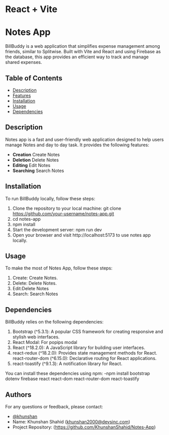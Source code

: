# React + Vite

# Notes App

BillBuddy is a web application that simplifies expense management among friends, similar to Splitwise. Built with Vite and React and using Firebase as the database, this app provides an efficient way to track and manage shared expenses.

## Table of Contents

- [Description](#description)
- [Features](#features)
- [Installation](#installation)
- [Usage](#usage)
- [Dependencies](#dependencies)

## Description

Notes app is a fast and user-friendly web application designed to help users manage Notes and day to day task. It provides the following features:

- **Creation** Create Notes
- **Deletion** Delete Notes
- **Editing** Edit Notes
- **Searching** Search Notes
  

## Installation

To run BillBuddy locally, follow these steps:

1. Clone the repository to your local machine:
   git clone https://github.com/your-username/notes-app.git
2. cd notes-app
3. npm install
5. Start the development server: npm run dev
6. Open your browser and visit http://localhost:5173 to use notes app locally.

## Usage
To make the most of Notes App, follow these steps:

1. Create: Create Notes.
2. Delete: Delete Notes.
3. Edit:Delete Notes
4. Search: Search Notes

## Dependencies
BillBuddy relies on the following dependencies:

1. Bootstrap (^5.3.1): A popular CSS framework for creating responsive and stylish web interfaces.
2. React Modal: For popips modal
4. React (^18.2.0): A JavaScript library for building user interfaces.
5. react-redux (^18.2.0): Provides state management methods for React.
react-router-dom (^6.15.0): Declarative routing for React applications.
6. react-toastify (^9.1.3): A notification library for React.

You can install these dependencies using npm:
    -npm install bootstrap dotenv firebase react react-dom react-router-dom react-toastify

## Authors
For any questions or feedback, please contact:
- [@khunshan](https://github.com/Khunshan07)
- Name: Khunshan Shahid (khunshan2000@devsinc.com)
- Project Repository: (https://github.com/KhunshanShahid/Notes-App)
